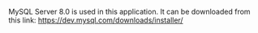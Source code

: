MySQL Server 8.0 is used in this application. 
It can be downloaded from this link: https://dev.mysql.com/downloads/installer/